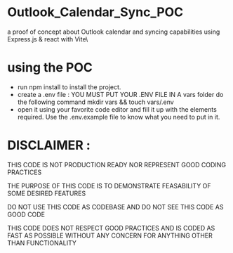 # Outlook_Calendar_Sync_POC
a proof of concept about Outlook calendar and syncing capabilities using Express.js & react with Vite\

# using the POC
- run npm install to install the project.
- create a .env file : 
    YOU MUST PUT YOUR .ENV FILE IN A vars folder
    do the following command
    mkdir vars && touch vars/.env
- open it using your favorite code editor and fill it up with the elements required. Use the .env.example file to know what you need to put in it.


# DISCLAIMER : 

 THIS CODE IS NOT PRODUCTION READY NOR REPRESENT GOOD CODING PRACTICES

 THE PURPOSE OF THIS CODE IS TO DEMONSTRATE FEASABILITY OF SOME DESIRED FEATURES

 DO NOT USE THIS CODE AS CODEBASE AND DO NOT SEE THIS CODE AS GOOD CODE 

 THIS CODE DOES NOT RESPECT GOOD PRACTICES AND IS CODED AS FAST AS POSSIBLE WITHOUT ANY CONCERN FOR ANYTHING OTHER THAN FUNCTIONALITY

